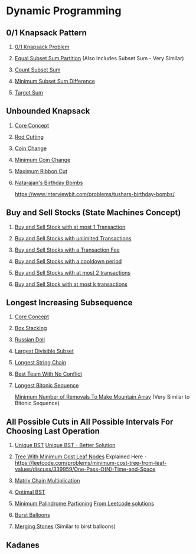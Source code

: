 # Dynamic Programming

## 0/1 Knapsack Pattern

1. [0/1 Knapsack Problem](./Notes/0-1Knapsack.md)

2. [Equal Subset Sum Partition](./Notes/Equal-Subset-Sum-Partition.md)
   (Also includes Subset Sum - Very Similar)

3. [Count Subset Sum](./Notes/count-subset-sum.md)

4. [Minimum Subset Sum Difference](./Notes/Minimum-Subset-Sum-Difference.md)

5. [Target Sum](./Notes/Target-Sum.md)

## Unbounded Knapsack

1. [Core Concept](./Notes/Unbounded-Knapsack.md)

2. [Rod Cutting](./Notes/Rod-Cutting.md)

3. [Coin Change](./Notes/Coin-Change.md)

4. [Minimum Coin Change](./Notes/Minimum-Coin-Change.md)

5. [Maximum Ribbon Cut](./Notes/Max-Ribbon-Cut.md)

6. [Natarajan's Birthday Bombs](./Notes/Natarajans-Birthday-Bombs.md)

   https://www.interviewbit.com/problems/tushars-birthday-bombs/

## Buy and Sell Stocks (State Machines Concept)

1. [Buy and Sell Stock with at most 1 Transaction](./Buy-Sell-Stocks/at-most-1-transaction.js)

2. [Buy and Sell Stocks with unlimited Transactions](./Buy-Sell-Stocks/buy-sell-unlimited-transactions.js)

3. [Buy and Sell Stocks with a Transaction Fee](./Buy-Sell-Stocks/buy-sell-transaction-fee.js)

4. [Buy and Sell Stocks with a cooldown period](./Buy-Sell-Stocks/buy-sell-with-cooldown.js)

5. [Buy and Sell Stocks with at most 2 transactions](./Buy-Sell-Stocks/buy-sell-at-most-2-transactions.js)

6. [Buy and Sell Stock with at most k transactions](./Buy-Sell-Stocks/buy-sell-at-most-k-transactions.js)

## Longest Increasing Subsequence

1. [Core Concept](./Notes/Longest-Increasing-Subsequence.md)

2. [Box Stacking](./Box-Stacking/boxStacking.js)

3. [Russian Doll](./Notes/Russian-Doll.md)

4. [Largest Divisible Subset](./Notes/Largest-Divisible-Subset.md)

5. [Longest String Chain](./Notes/Longest-String-Chain.md)

6. [Best Team With No Conflict](./Notes/Best-Team-With-No-Conflict.md)

7. [Longest Bitonic Sequence](./Notes/Longest-Bitonic-Sequence.md)

   [Minimum Number of Removals To Make Mountain Array](./Longest-Bitonic-Sequence/minimum-number-of-removals-to-make-mountain-array.js) (Very Similar to Bitonic Sequence)

## All Possible Cuts in All Possible Intervals For Choosing Last Operation

1. [Unique BST](./Unique-BST/unique-bst.js)
   [Unique BST - Better Solution](./Unique-BST/unique-bst-2.js)

2. [Tree With Minimum Cost Leaf Nodes](./Tree-With-Min-Cost-Leaf-Nodes/min-cost-leaf-nodes-stack.js)
   Explained Here - https://leetcode.com/problems/minimum-cost-tree-from-leaf-values/discuss/339959/One-Pass-O(N)-Time-and-Space

3. [Matrix Chain Multiplication](./Matrix-Chain-Multiplication/matrix-chain-multiplication.js)

4. [Optimal BST](./Optimal-BST/optimal-bst.js)

5. [Minimum Palindrome Partioning](./Min-Palindrome-Partitioning/min-palindrome-partitioning-optimized.js)
   [From Leetcode solutions](./Min-Palindrome-Partitioning/min-palindrome-partitioning-smart.js)

6. [Burst Balloons](./Burst-Balloons/burst-balloons.js)

7. [Merging Stones](./Burst-Balloons/merge-stones.js) (Similar to birst balloons)

## Kadanes

